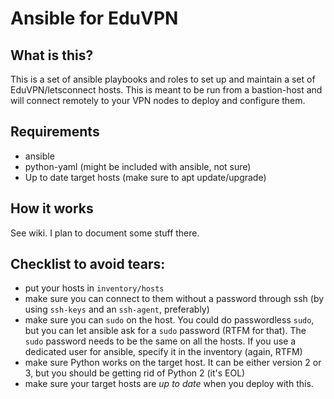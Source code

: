 # Ansible for EduVPN

## What is this?

This is a set of ansible playbooks and roles to set up and maintain a set of
EduVPN/letsconnect hosts. This is meant to be run from a bastion-host and will
connect remotely to your VPN nodes to deploy and configure them.

## Requirements

- ansible
- python-yaml (might be included with ansible, not sure)
- Up to date target hosts (make sure to apt update/upgrade)

## How it works

See wiki. I plan to document some stuff there.

## Checklist to avoid tears:

* put your hosts in `inventory/hosts`
* make sure you can connect to them without a password through ssh (by using `ssh-keys` and an `ssh-agent`, preferably)
* make sure you can `sudo` on the host. You could do passwordless `sudo`, but you can let ansible ask for a `sudo` password (RTFM for that). The `sudo` password needs to be the same on all the hosts. If you use a dedicated user for ansible, specify it in the inventory (again, RTFM)
* make sure Python works on the target host. It can be either version 2 or 3, but you should be getting rid of Python 2 (it's EOL)
* make sure your target hosts are *up to date* when you deploy with this.

